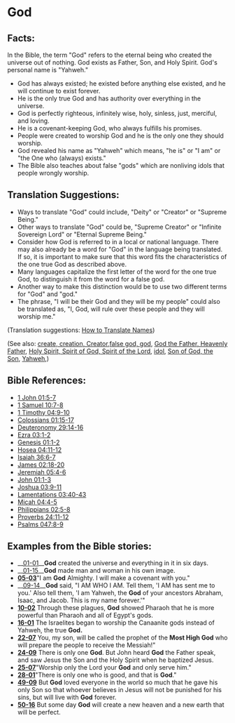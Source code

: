 # God #

## Facts: ##

In the Bible, the term "God" refers to the eternal being who created the universe out of nothing. God exists as Father, Son, and Holy Spirit. God's personal name is "Yahweh."

* God has always existed; he existed before anything else existed, and he will continue to exist forever.
* He is the only true God and has authority over everything in the universe.
* God is perfectly righteous, infinitely wise, holy, sinless, just, merciful, and loving.
* He is a covenant-keeping God, who always fulfills his promises.
* People were created to worship God and he is the only one they should worship.
* God revealed his name as "Yahweh" which means, "he is" or "I am" or "the One who (always) exists."
* The Bible also teaches about false "gods" which are nonliving idols that people wrongly worship.

## Translation Suggestions: ##

* Ways to translate "God" could include, "Deity" or "Creator" or "Supreme Being."
* Other ways to translate "God" could be, "Supreme Creator" or "Infinite Sovereign Lord" or "Eternal Supreme Being."
* Consider how God is referred to in a local or national language. There may also already be a word for "God" in the language being translated. If so, it is important to make sure that this word fits the characteristics of the one true God as described above.
* Many languages capitalize the first letter of the word for the one true God, to distinguish it from the word for a false god. 
* Another way to make this distinction would be to use two different terms for "God" and "god."
* The phrase, "I will be their God and they will be my people" could also be translated as, "I, God, will rule over these people and they will worship me."

(Translation suggestions: [How to Translate Names](https://git.door43.org/Door43/en-ta-translate-vol1/src/master/content/translate_names.md))

(See also: [create, creation, Creator](../other/creation.md),[false god, god](../kt/falsegod.md), [God the Father, Heavenly Father](../kt/godthefather.md), [Holy Spirit, Spirit of God, Spirit of the Lord](../kt/holyspirit.md), [idol](../other/idol.md), [Son of God, the Son](../kt/sonofgod.md),     [Yahweh](../kt/yahweh.md),)

## Bible References: ##

* [1 John 01:5-7](https://door43.org/en/bible/notes/1jn/01/05)
* [1 Samuel 10:7-8](https://door43.org/en/bible/notes/1sa/10/07)
* [1 Timothy 04:9-10](https://door43.org/en/bible/notes/1ti/04/09)
* [Colossians 01:15-17](https://door43.org/en/bible/notes/col/01/15)
* [Deuteronomy 29:14-16](https://door43.org/en/bible/notes/deu/29/14)
* [Ezra 03:1-2](https://door43.org/en/bible/notes/ezr/03/01)
* [Genesis 01:1-2](https://door43.org/en/bible/notes/gen/01/01)
* [Hosea 04:11-12](https://door43.org/en/bible/notes/hos/04/11)
* [Isaiah 36:6-7](https://door43.org/en/bible/notes/isa/36/06)
* [James 02:18-20](https://door43.org/en/bible/notes/jas/02/18)
* [Jeremiah 05:4-6](https://door43.org/en/bible/notes/jer/05/04)
* [John 01:1-3](https://door43.org/en/bible/notes/jhn/01/01)
* [Joshua 03:9-11](https://door43.org/en/bible/notes/jos/03/09)
* [Lamentations 03:40-43](https://door43.org/en/bible/notes/lam/03/40)
* [Micah 04:4-5](https://door43.org/en/bible/notes/mic/04/04)
* [Philippians 02:5-8](https://door43.org/en/bible/notes/php/02/05)
* [Proverbs 24:11-12](https://door43.org/en/bible/notes/pro/24/11)
* [Psalms 047:8-9](https://door43.org/en/bible/notes/psa/047/008)

## Examples from the Bible stories: ##

* __[01-01](https://door43.org/en/obs/notes/frames/01-01)____God__  created the universe and everything in it in six days.
* __[01-15](https://door43.org/en/obs/notes/frames/01-15)____God__  made man and woman in his own image.
* __[05-03](https://door43.org/en/obs/notes/frames/05-03)__"I am __God__  Almighty. I will make a covenant with you."
* __[09-14](https://door43.org/en/obs/notes/frames/09-14)____God__  said, "I AM WHO I AM. Tell them, 'I AM has sent me to you.' Also tell them, 'I am Yahweh, the __God__  of your ancestors Abraham, Isaac, and Jacob. This is my name forever.'"
* __[10-02](https://door43.org/en/obs/notes/frames/10-02)__ Through these plagues, __God__  showed Pharaoh that he is more powerful than Pharaoh and all of Egypt's gods.
* __[16-01](https://door43.org/en/obs/notes/frames/16-01)__ The Israelites began to worship the Canaanite gods instead of Yahweh, the true __God.__
* __[22-07](https://door43.org/en/obs/notes/frames/22-07)__ You, my son, will be called the prophet of the __Most High God__  who will prepare the people to receive the Messiah!"
* __[24-09](https://door43.org/en/obs/notes/frames/24-09)__ There is only one __God__. But John heard __God__  the Father speak, and saw Jesus the Son and the Holy Spirit when he baptized Jesus.
* __[25-07](https://door43.org/en/obs/notes/frames/25-07)__"Worship only the Lord your __God__  and only serve him."
* __[28-01](https://door43.org/en/obs/notes/frames/28-01)__"There is only one who is good, and that is __God__."
* __[49-09](https://door43.org/en/obs/notes/frames/49-09)__ But __God__  loved everyone in the world so much that he gave his only Son so that whoever believes in Jesus will not be punished for his sins, but will live with __God__  forever.
* __[50-16](https://door43.org/en/obs/notes/frames/50-16)__ But some day __God__  will create a new heaven and a new earth that will be perfect.

